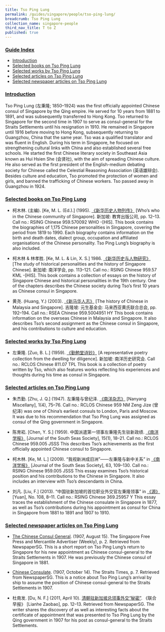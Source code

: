 ```yaml
---
title: Tso Ping Lung
permalink: /guides/singapore/people/tso-ping-lung/
breadcrumb: Tso Ping Lung
collection_name: singapore-people
third_nav_title: T to Z
published: true
---
```



### <u>Guide Index</u>

* [Introduction](#introduction)
* [Selected books on Tso Ping Lung](#selected-books-on-tso-ping-lung)
* [Selected works by Tso Ping Lung](#selected-works-by-tso-ping-lung)
* [Selected articles on Tso Ping Lung](#selected-articles-on-tso-ping-lung)
* [Selected newspaper articles on Tso Ping Lung](#selected-newspaper-articles-on-tso-ping-lung)


### <u>Introduction</u>

Tso Ping Lung (左秉隆; 1850–1924) was the first officially appointed Chinese consul of Singapore by the Qing empire. He served for 10 years from 1881 to 1891, and was subsequently transferred to Hong Kong. Tso returned to Singapore for the second time in 1907 to serve as consul-general for the Straits Settlements until his resignation in 1910. He remained in Singapore until 1916 before moving to Hong Kong, subsequently returning to Guangzhou, China that the same year. Tso was a qualified translator and was fluent in English. During his term in Singapore, he focused on strengthening cultural links with China and also established several free schools. He started the first Chinese literary society in Southeast Asia known as Hui Hsien She (会贤社), with the aim of spreading Chinese culture. He also served as the first president of the English-medium debating society for Chinese called the Celestial Reasoning Association (英语雄辩会). Besides culture and education, Tso promoted the protection of women and girls, and banned the trafficking of Chinese workers. Tso passed away in Guangzhou in 1924.

 

 

### <u>Selected books on Tso Ping Lung</u>

* 柯木林. (主编). [Ke, M. L. (Ed.).] (1995). [《新华历史人物列传》](http://eservice.nlb.gov.sg/item_holding_s.aspx?bid=84500628) [Who’s who in the Chinese community of Singapore]. 新加坡: 教育出版公司, pp. 12–13.
Call no.: RSING Chinese 959.570092 WHO -\[HIS\].
This book contains the biographies of 1,175 Chinese personalities in Singapore, covering the period from 1819 to 1990. Each biography contains information on the birth and death dates, dialect group, occupation and affiliated organisations of the Chinese personality. Tso Ping Lung’s biography is also included.


* 柯木林 & 林孝胜. [Ke, M. L. & Lin, X. S.] 1986. [《新华历史与人物研究》](http://eservice.nlb.gov.sg/item_holding_s.aspx?bid=84517903) [The study of historical personalities and the history of Singapore Chinese]. 新加坡: 南洋学会, pp. 113–121.
Call no.: RSING Chinese 959.57 KML -\[HIS\].
This book contains a collection of essays on the history of Singapore Chinese and historical personalities in the 19th century. One of the chapters describes the Chinese society during Tso’s first 10 years as Chinese consul in Singapore.


* 黄尧. (Huang, Y.) (2003). [《新马华人志》](http://eservice.nlb.gov.sg/item_holding_s.aspx?bid=12290908) [The history of Chinese in Malaysia and Singapore]. 吉隆坡: 元生基金会: 马来西亚黄氏联合总会, pp. 192–194.
Call no.: RSEA Chinese 959.5004951 HY
This book contains information on the overseas Chinese in Malaysia and Singapore. It also describes Tso’s second assignment as the Chinese consul in Singapore, and his contributions to culture and education.




### <u>Selected works by Tso Ping Lung</u>

* 左秉隆. [Zuo, B. L.] (1959). [《勤勉堂诗钞》](http://eservice.nlb.gov.sg/item_holding_s.aspx?bid=84449559) [A representative poetry collection from the dwelling for diligence]. 新加坡: 南洋历史研究会.
Call no.: RCLOS Chinese 811.07 TPL
This book is a collection of poetry written by Tso, which also features works reflecting his experiences and thoughts during his time as consul in Singapore.




### <u>Selected articles on Tso Ping Lung</u>

* 朱杰勤. [Zhu, J. Q.] (1947). 左秉隆与曾纪泽. [《南洋杂志》](http://eservice.nlb.gov.sg/item_holding_s.aspx?bid=84547137) [Nanyang Miscellany], 1(4), 75–76.
Call no.: RCLOS Chinese 959 NM
Zeng Jize (曾纪泽) was one of China’s earliest consuls to London, Paris and Moscow. It was due to his recommendation that Tso Ping Lung was assigned as consul of the Qing government in Singapore.


* 陈育崧. [Chen, Y. S.] (1959). 中国派遣第一领事左秉隆先生驻新政绩. [《南洋学报》](http://eservice.nlb.gov.sg/item_holding_s.aspx?bid=84444489) [Journal of the South Seas Society], 15(1), 18–21.
Call no.: RCLOS Chinese 959.005 JSSS
This describes Tso’s achievements as the first officially appointed Chinese consul to Singapore.


* 柯木林. [Ke, M. L.] (2009). “我视新洲成旧洲”——左秉隆与新中关系” in [《南洋学报》](http://eservice.nlb.gov.sg/item_holding_s.aspx?bid=84444489) [Journal of the South Seas Society], 63, 109–130.
Call no.: RSING Chinese 959.005 JSSS
This essay examines Tso’s historical position and his contributions to the Chinese in Singapore. It also includes an interview with Tso’s descendants in China.


* 刘凡. [Liu, F.] (2013). “中国驻新加坡的首位职业外交官左秉隆领事” in [《源》](http://eservice.nlb.gov.sg/item_holding_s.aspx?bid=84511121) \[Yuan\], No. 108, 8–11.
Call no.: RSING Chinese 369.25957 Y
This essay traces the establishment of the Chinese consulate in Singapore in 1877, as well as Tso’s contributions during his appointment as consul for China in Singapore from 1881 to 1891 and 1907 to 1910.




### <u>Selected newspaper articles on Tso Ping Lung</u>

* [The Chinese Consul General](http://eresources.nlb.gov.sg/newspapers/Digitised/Article/singfreepresswk19070815-1.2.10). (1907, August 15). The Singapore Free Press and Mercantile Advertiser (Weekly), p. 2. Retrieved from NewspaperSG.
This is a short report on Tso Ping Lung’s return to Singapore for his new appointment as Chinese consul-general to the Straits Settlements in 1907. He was previously  the Chinese consul of Singapore in 1881.


* [Chinese Consulate](http://eresources.nlb.gov.sg/newspapers/Digitised/Article/straitstimes19071014-1.2.88). (1907, October 14). The Straits Times, p. 7. Retrieved from NewspaperSG.
This is a notice about Tso Ping Lung’s arrival by ship to assume the position of Chinese consul-general to the Straits Settlements in 1907.


* 杜南发. [Du, N. F.] (2011, April 10). [清朝驻新加坡总领事外交“秘密”](http://eresources.nlb.gov.sg/newspapers/Digitised/Article/lhzb20110410-1.2.32.5.1). 《联合早报》 [Lianhe Zaobao], pp. 12–13. Retrieved from NewspaperSG.
The writer shares the discovery of as well as interesting facts about the certificate of appointment that was presented to Tso Ping Lung by the Qing government in 1907 for his post as consul-general to the Straits Settlements.